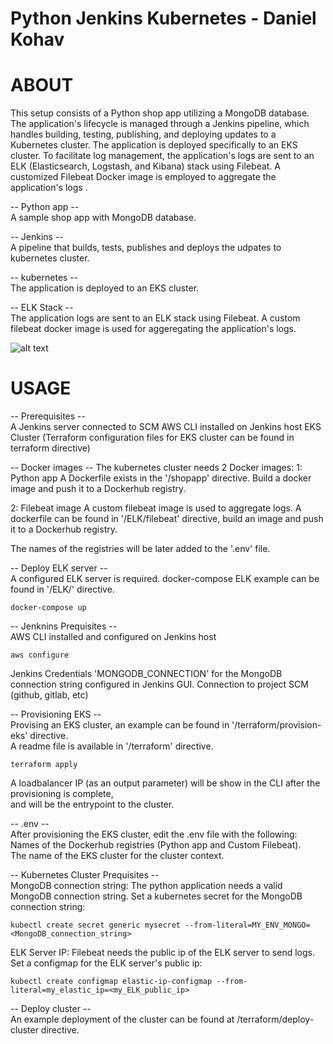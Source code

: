 # Python Jenkins Kubernetes - Daniel Kohav

# ABOUT
This setup consists of a Python shop app utilizing a MongoDB database. The application's lifecycle is managed through a Jenkins pipeline, which handles building, testing, publishing, and deploying updates to a Kubernetes cluster. The application is deployed specifically to an EKS cluster. To facilitate log management, the application's logs are sent to an ELK (Elasticsearch, Logstash, and Kibana) stack using Filebeat. A customized Filebeat Docker image is employed to aggregate the application's logs    .

-- Python app --  
A sample shop app with MongoDB database.

-- Jenkins --  
A pipeline that builds, tests, publishes and deploys the udpates to kubernetes cluster.

-- kubernetes --  
The application is deployed to an EKS cluster.

-- ELK Stack --  
The application logs are sent to an ELK stack using Filebeat.
A custom filebeat docker image is used for aggeregating the application's logs.  
  
  
![alt text](https://lh3.googleusercontent.com/drive-viewer/AFGJ81rpAlRxqP4OkPpaZLdEA0kh2FIKehFHvbzZhWQtRZLL80jqETrQEB8zg2Wlq_Mxlf_qxbKnW4t_1HJ4GYWJu58o9SrWdQ=s1600)
  
  

# USAGE  
-- Prerequisites --  
A Jenkins server connected to SCM
AWS CLI installed on Jenkins host
EKS Cluster (Terraform configuration files for EKS cluster can be found in terraform directive)  

-- Docker images --
The kubernetes cluster needs 2 Docker images:
1: Python app
A Dockerfile exists in the '/shopapp' directive.
Build a docker image and push it to a Dockerhub registry.

2: Filebeat image
A custom filebeat image is used to aggregate logs.
A dockerfile can be found in '/ELK/filebeat' directive, build an image and push it to a Dockerhub registry.

The names of the registries will be later added to the '.env' file.

-- Deploy ELK server --  
A configured ELK server is required.
docker-compose ELK example can be found in '/ELK/' directive.
```
docker-compose up
```  
  
-- Jenknins Prequisites --  
AWS CLI installed and configured on Jenkins host
```
aws configure
```
Jenkins Credentials 'MONGODB_CONNECTION' for the MongoDB connection string configured in Jenkins GUI.
Connection to project SCM (github, gitlab, etc)  
  
-- Provisioning EKS --  
Provising an EKS cluster, an example can be found in '/terraform/provision-eks' directive.  
A readme file is available in '/terraform' directive.
```
terraform apply
```
A loadbalancer IP (as an output parameter) will be show in the CLI after the provisioning is complete,  
and will be the entrypoint to the cluster.  
   
-- .env --  
After provisioning the EKS cluster, edit the .env file with the following:  
Names of the Dockerhub registries (Python app and Custom Filebeat).  
The name of the EKS cluster for the cluster context.  

-- Kubernetes Cluster Prequisites --  
MongoDB connection string:
The python application needs a valid MongoDB connection string.
Set a kubernetes secret for the MongoDB connection string:
```
kubectl create secret generic mysecret --from-literal=MY_ENV_MONGO=<MongoDB_connection_string>
```
ELK Server IP:
Filebeat needs the public ip of the ELK server to send logs.
Set a configmap for the ELK server's public ip:
```
kubectl create configmap elastic-ip-configmap --from-literal=my_elastic_ip=<my_ELK_public_ip>
```
-- Deploy cluster --  
An example deployment of the cluster can be found at /terraform/deploy-cluster directive.  